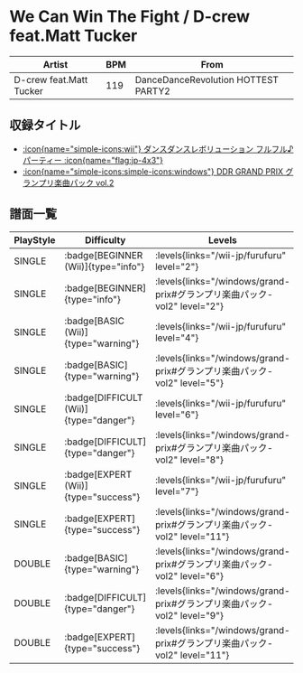 # We Can Win The Fight / D-crew feat.Matt Tucker

|Artist|BPM|From|
|------|---|----|
|D-crew feat.Matt Tucker|119|DanceDanceRevolution HOTTEST PARTY2|

## 収録タイトル

- [:icon{name="simple-icons:wii"} ダンスダンスレボリューション フルフル♪パーティー :icon{name="flag:jp-4x3"}](/wii-jp/furufuru)
- [:icon{name="simple-icons:simple-icons:windows"} DDR GRAND PRIX グランプリ楽曲パック vol.2](/windows/grand-prix#グランプリ楽曲パック-vol2)

## 譜面一覧

|PlayStyle|Difficulty|Levels|Notes|Movie|
|---------|----------|------|-----|-----|
|SINGLE| :badge[BEGINNER (Wii)]{type="info"}| :levels{links="/wii-jp/furufuru" level="2"}|81/1||
|SINGLE| :badge[BEGINNER]{type="info"}| :levels{links="/windows/grand-prix#グランプリ楽曲パック-vol2" level="2"}|85/8||
|SINGLE| :badge[BASIC (Wii)]{type="warning"}| :levels{links="/wii-jp/furufuru" level="4"}|129/1||
|SINGLE| :badge[BASIC]{type="warning"}| :levels{links="/windows/grand-prix#グランプリ楽曲パック-vol2" level="5"}|141/13||
|SINGLE| :badge[DIFFICULT (Wii)]{type="danger"}| :levels{links="/wii-jp/furufuru" level="6"}|211/1||
|SINGLE| :badge[DIFFICULT]{type="danger"}| :levels{links="/windows/grand-prix#グランプリ楽曲パック-vol2" level="8"}|233/16||
|SINGLE| :badge[EXPERT (Wii)]{type="success"}| :levels{links="/wii-jp/furufuru" level="7"}|284/1||
|SINGLE| :badge[EXPERT]{type="success"}| :levels{links="/windows/grand-prix#グランプリ楽曲パック-vol2" level="11"}|300/23||
|DOUBLE| :badge[BASIC]{type="warning"}| :levels{links="/windows/grand-prix#グランプリ楽曲パック-vol2" level="6"}|146/14||
|DOUBLE| :badge[DIFFICULT]{type="danger"}| :levels{links="/windows/grand-prix#グランプリ楽曲パック-vol2" level="9"}|244/15||
|DOUBLE| :badge[EXPERT]{type="success"}| :levels{links="/windows/grand-prix#グランプリ楽曲パック-vol2" level="11"}|299/23||
